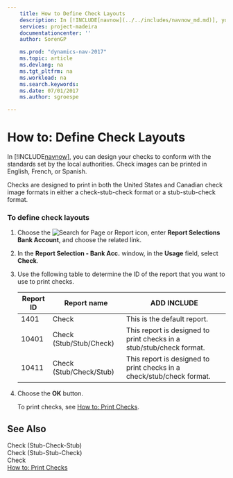 ```yaml
---
    title: How to Define Check Layouts 
    description: In [!INCLUDE[navnow](../../includes/navnow_md.md)], you can design your checks to conform with the standards set by the local authorities. Check images can be printed in English, French, or Spanish.
    services: project-madeira
    documentationcenter: ''
    author: SorenGP

    ms.prod: "dynamics-nav-2017"
    ms.topic: article
    ms.devlang: na
    ms.tgt_pltfrm: na
    ms.workload: na
    ms.search.keywords:
    ms.date: 07/01/2017
    ms.author: sgroespe

---
```

# How to: Define Check Layouts
In [!INCLUDE[navnow](../../includes/navnow_md.md)], you can design your checks to conform with the standards set by the local authorities. Check images can be printed in English, French, or Spanish.  
  
 Checks are designed to print in both the United States and Canadian check image formats in either a check-stub-check format or a stub-stub-check format.  
  
### To define check layouts  
  
1.  Choose the ![Search for Page or Report](media/ui-search/search_small.png "Search for Page or Report icon") icon, enter **Report Selections Bank Account**, and choose the related link.  
  
2.  In the **Report Selection - Bank Acc.** window, in the **Usage** field, select **Check**.  
  
3.  Use the following table to determine the ID of the report that you want to use to print checks.  
  
    |Report ID|Report name|ADD INCLUDE<!--[!INCLUDE[bp_tabledescription](../../includes/bp_tabledescription_md.md)]-->|  
    |---------------|-----------------|---------------------------------------|  
    |1401|Check|This is the default report.|  
    |10401|Check (Stub/Stub/Check)|This report is designed to print checks in a stub/stub/check format.|  
    |10411|Check (Stub/Check/Stub)|This report is designed to print checks in a check/stub/check format.|  
  
4.  Choose the **OK** button.  
  
     To print checks, see [How to: Print Checks](how-to-print-checks.md).  
  
## See Also  
 Check (Stub-Check-Stub)   
 Check (Stub-Stub-Check)   
 Check   
 [How to: Print Checks](how-to-print-checks.md)